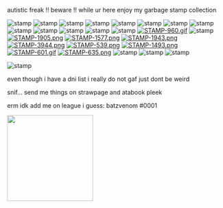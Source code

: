 autistic freak !! beware !! while ur here enjoy my garbage stamp collection

![stamp](https://64.media.tumblr.com/30dc32d50dd5cda2e4eb3769ef1b5c74/a6d3d53949489c00-d5/s100x200/419c7ed67da5c95d2ff43a9361f1ce8ebcfd108f.pnj) ![stamp](https://64.media.tumblr.com/7c796848bbcd080c04ea688236916eb4/tumblr_inline_ont4okqT7I1u5rvwj_500.png) ![stamp](https://i.postimg.cc/C15ghJwR/stamp1.png) ![stamp](https://64.media.tumblr.com/e107c43d0ddd2c318c9375eb123d9846/5ce1900475ce4070-bb/s100x200/6d78eec1845a3c2599c2fefc69e301f59d9393b7.pnj) ![stamp](https://64.media.tumblr.com/7b2d2bc2daaa7e49b4060f50580ac32c/c3de01a11644097d-ba/s100x200/e6cd1fba5d8acfd79709ec6bced89ac4f6f109ef.gifv) ![stamp](https://images-wixmp-ed30a86b8c4ca887773594c2.wixmp.com/f/528e458b-6d3e-41d1-aa13-9ce94a1255e7/d3ranxa-95b9a318-0c63-42d9-9e56-a63445c4b786.png?token=eyJ0eXAiOiJKV1QiLCJhbGciOiJIUzI1NiJ9.eyJzdWIiOiJ1cm46YXBwOjdlMGQxODg5ODIyNjQzNzNhNWYwZDQxNWVhMGQyNmUwIiwiaXNzIjoidXJuOmFwcDo3ZTBkMTg4OTgyMjY0MzczYTVmMGQ0MTVlYTBkMjZlMCIsIm9iaiI6W1t7InBhdGgiOiJcL2ZcLzUyOGU0NThiLTZkM2UtNDFkMS1hYTEzLTljZTk0YTEyNTVlN1wvZDNyYW54YS05NWI5YTMxOC0wYzYzLTQyZDktOWU1Ni1hNjM0NDVjNGI3ODYucG5nIn1dXSwiYXVkIjpbInVybjpzZXJ2aWNlOmZpbGUuZG93bmxvYWQiXX0.h6VD9XPNjPaxMchS_XKKgVqDe7tU3JKEU0UqagvsyYY) ![stamp](https://images-wixmp-ed30a86b8c4ca887773594c2.wixmp.com/f/b2e18453-0c3d-45e0-b510-bf220e2808ae/d380g3z-1168e6d7-f3a3-454e-b744-427d69abff65.gif?token=eyJ0eXAiOiJKV1QiLCJhbGciOiJIUzI1NiJ9.eyJzdWIiOiJ1cm46YXBwOjdlMGQxODg5ODIyNjQzNzNhNWYwZDQxNWVhMGQyNmUwIiwiaXNzIjoidXJuOmFwcDo3ZTBkMTg4OTgyMjY0MzczYTVmMGQ0MTVlYTBkMjZlMCIsIm9iaiI6W1t7InBhdGgiOiJcL2ZcL2IyZTE4NDUzLTBjM2QtNDVlMC1iNTEwLWJmMjIwZTI4MDhhZVwvZDM4MGczei0xMTY4ZTZkNy1mM2EzLTQ1NGUtYjc0NC00MjdkNjlhYmZmNjUuZ2lmIn1dXSwiYXVkIjpbInVybjpzZXJ2aWNlOmZpbGUuZG93bmxvYWQiXX0.vt5E2C8jnWNMyCIMCY2jfWUJBd0SR-SJOnAMCxqZ7yU) ![stamp](https://64.media.tumblr.com/10a472e14999addc1aa2b67af85ece45/0455fac414385656-b1/s100x200/10656fd51789913ab41aa6de7221ebad922af637.pnj) ![stamp](https://64.media.tumblr.com/82e1b03cee03b55e3d32c8d7cab221bc/c4a7a5ecdea47622-0b/s100x200/f4aa41ff5170f2e2713abd0f10f63dde34cf6443.gifv) ![stamp](https://64.media.tumblr.com/0f9816620e8721aa145e73d40a98afb9/5f9be032b67db63c-84/s250x400/0c611b0fad36f98faecf5415bd948e3bef29b8f6.gifv) ![stamp](https://64.media.tumblr.com/42a2896adc45620e5521ae31e81381dd/6d4274909b01cd94-0b/s100x200/61036a49cfc1465d2a4bbe75009442bd1ec762d3.pnj) ![stamp](https://64.media.tumblr.com/052271af958a16d0ba7d5bb9d91e3bc5/d97859a904430436-62/s250x400/879d2098c2117c3040bdc60c4a03d937c8080258.pnj) ![stamp](https://images-wixmp-ed30a86b8c4ca887773594c2.wixmp.com/f/a1ff0217-fb8a-479b-9f1d-65f38f01ba99/d2b3cfe-50994ee1-587f-4b2e-8e8e-bda99bab350d.png?token=eyJ0eXAiOiJKV1QiLCJhbGciOiJIUzI1NiJ9.eyJzdWIiOiJ1cm46YXBwOjdlMGQxODg5ODIyNjQzNzNhNWYwZDQxNWVhMGQyNmUwIiwiaXNzIjoidXJuOmFwcDo3ZTBkMTg4OTgyMjY0MzczYTVmMGQ0MTVlYTBkMjZlMCIsIm9iaiI6W1t7InBhdGgiOiJcL2ZcL2ExZmYwMjE3LWZiOGEtNDc5Yi05ZjFkLTY1ZjM4ZjAxYmE5OVwvZDJiM2NmZS01MDk5NGVlMS01ODdmLTRiMmUtOGU4ZS1iZGE5OWJhYjM1MGQucG5nIn1dXSwiYXVkIjpbInVybjpzZXJ2aWNlOmZpbGUuZG93bmxvYWQiXX0.SGkJLa0C4AUylo8FmHjgkY_R69PF6wGgs-TyjOgsxxs) [![STAMP-960.gif](https://i.postimg.cc/0N3GkFwn/STAMP-960.gif)](https://postimg.cc/xkvNgsgN) ![stamp](https://64.media.tumblr.com/24d2ecbd12eba7d70879e42d06d3c0f6/533a874e58d22577-3b/s100x200/e9037b078373c54775547674ac787e65004852cd.pnj) [![STAMP-1905.png](https://i.postimg.cc/Nf4195X5/STAMP-1905.png)](https://postimg.cc/LnJqG4Np) [![STAMP-1577.png](https://i.postimg.cc/hGhbqcfh/STAMP-1577.png)](https://postimg.cc/Mc2j7k08) [![STAMP-1943.png](https://i.postimg.cc/qvv284cQ/STAMP-1943.png)](https://postimg.cc/w7ntzKGs) [![STAMP-3944.png](https://i.postimg.cc/0QwYbnGs/STAMP-3944.png)](https://postimg.cc/gXGX7vBS) [![STAMP-539.png](https://i.postimg.cc/T1vrmbQW/STAMP-539.png)](https://postimg.cc/62z2xyk9) [![STAMP-1493.png](https://i.postimg.cc/pVKQv0XQ/STAMP-1493.png)](https://postimg.cc/nMc9YGmM) [![STAMP-601.gif](https://i.postimg.cc/y8LX5k6w/STAMP-601.gif)](https://postimg.cc/nXQD9VDk) [![STAMP-635.png](https://i.postimg.cc/PJb1MqFV/STAMP-635.png)](https://postimg.cc/YL94rt7Q) ![stamp](https://64.media.tumblr.com/ecbae154bbc6a2da0d2253b31cb85a9e/186bd89cfe934a48-8b/s100x200/acf0425ef3d31c7a429401c7cd0e8065e98fb299.pnj) ![stamp](https://64.media.tumblr.com/69378113e8f4439e147bf42d96964f6e/57afcf8767df6163-0b/s100x200/9a79163254dd0aad705956738a9dbb8325ae4367.gifv) ![stamp](https://64.media.tumblr.com/03f10ed037699948856a86561b03e57e/9328aa9bfd3300b0-a1/s100x200/7f66c6244f31148edd62755fc528f1f76de54f32.pnj)

![stamp](https://64.media.tumblr.com/1198fa73f52c7d21d0271369618aae90/tumblr_inline_pcjghddwtF1vss73l_250.gif)

even though i have a dni list i really do not gaf just dont be weird

snif... send me things on strawpage and atabook pleek

erm idk add me on league i guess: batzvenom #0001

<img src="https://i.postimg.cc/xdPkDpYx/705617d78322f7dd57b0738dc3b08d67.jpg" width="200">
